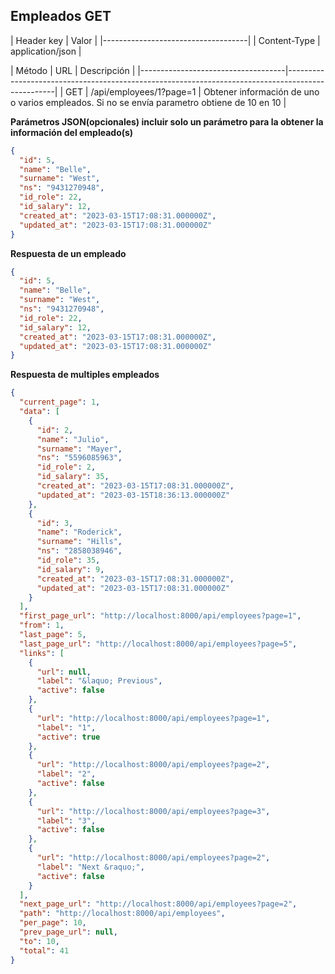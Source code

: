 ## Empleados GET

| Header key   | Valor               |
|------------------------------------|
| Content-Type | application/json    |

| Método  | URL                      | Descripción                                                                                      |
|------------------------------------|--------------------------------------------------------------------------------------------------|
| GET     | /api/employees/1?page=1  | Obtener información de uno o varios empleados. Si no se envía parametro obtiene de 10 en 10      |

**Parámetros JSON(opcionales) incluir solo un parámetro para la obtener la información del empleado(s)**
```json
{
  "id": 5,
  "name": "Belle",
  "surname": "West",
  "ns": "9431270948",
  "id_role": 22,
  "id_salary": 12,
  "created_at": "2023-03-15T17:08:31.000000Z",
  "updated_at": "2023-03-15T17:08:31.000000Z"
}
```

**Respuesta de un empleado**
```json
{
  "id": 5,
  "name": "Belle",
  "surname": "West",
  "ns": "9431270948",
  "id_role": 22,
  "id_salary": 12,
  "created_at": "2023-03-15T17:08:31.000000Z",
  "updated_at": "2023-03-15T17:08:31.000000Z"
}
```

**Respuesta de multiples empleados**
```json
{
  "current_page": 1,
  "data": [
    {
      "id": 2,
      "name": "Julio",
      "surname": "Mayer",
      "ns": "5596085963",
      "id_role": 2,
      "id_salary": 35,
      "created_at": "2023-03-15T17:08:31.000000Z",
      "updated_at": "2023-03-15T18:36:13.000000Z"
    },
    {
      "id": 3,
      "name": "Roderick",
      "surname": "Hills",
      "ns": "2858038946",
      "id_role": 35,
      "id_salary": 9,
      "created_at": "2023-03-15T17:08:31.000000Z",
      "updated_at": "2023-03-15T17:08:31.000000Z"
    }
  ],
  "first_page_url": "http://localhost:8000/api/employees?page=1",
  "from": 1,
  "last_page": 5,
  "last_page_url": "http://localhost:8000/api/employees?page=5",
  "links": [
    {
      "url": null,
      "label": "&laquo; Previous",
      "active": false
    },
    {
      "url": "http://localhost:8000/api/employees?page=1",
      "label": "1",
      "active": true
    },
    {
      "url": "http://localhost:8000/api/employees?page=2",
      "label": "2",
      "active": false
    },
    {
      "url": "http://localhost:8000/api/employees?page=3",
      "label": "3",
      "active": false
    },
    {
      "url": "http://localhost:8000/api/employees?page=2",
      "label": "Next &raquo;",
      "active": false
    }
  ],
  "next_page_url": "http://localhost:8000/api/employees?page=2",
  "path": "http://localhost:8000/api/employees",
  "per_page": 10,
  "prev_page_url": null,
  "to": 10,
  "total": 41
}
```